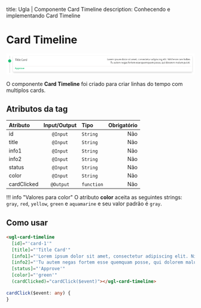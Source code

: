 title: Ugla | Componente Card Timeline
description: Conhecendo e implementando Card Timeline

# Card Timeline

[![Card Timeline](card-timeline.png)](card-timeline.png)

O componente **Card Timeline** foi criado para criar linhas do tempo com multiplos cards.

## Atributos da tag

Atributo    | Input/Output   | Tipo      | Obrigatório
:---------- | :------------: | :-------- | -------------:
id          | `@Input`       | `String`  | Não
title       | `@Input`       | `String`  | Não
info1       | `@Input`       | `String`  | Não
info2       | `@Input`       | `String`  | Não
status      | `@Input`       | `String`  | Não
color       | `@Input`       | `String`  | Não
cardClicked | `@Output`      | `function`| Não

!!! info "Valores para color"
    O atributo **color** aceita as seguintes strings: `gray`, `red`, `yellow`, `green` e `aquamarine` e seu valor padrão é `gray`.

## Como usar

```html tab='HTML'
<ugl-card-timeline
  [id]="'card-1'"
  [title]="'Title Card'"
  [info1]="'Lorem ipsum dolor sit amet, consectetur adipiscing elit. Nihil enim iam habes'"
  [info2]="'Tu autem negas fortem esse quemquam posse, qui dolorem malum putet.'"
  [status]="'Approve'"
  [color]="'green'"
  (cardClicked)="cardClick($event)"></ugl-card-timeline>
```

```typescript tab='TS'
cardClick($event: any) {
}
```
